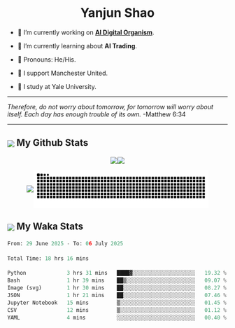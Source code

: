 

<h1 align="center">Yanjun Shao</h1>

- 🐒 I’m currently working on **[AI Digital Organism](https://github.com/genbio-ai/AIDO)**.

- 🦧 I’m currently learning about **AI Trading**.

- 🦍 Pronouns: He/His.

- 👹 I support Manchester United.

- 🐶 I study at Yale University.

---

<i> Therefore, do not worry about tomorrow, for tomorrow will worry about itself. Each day has enough trouble of its own. </i> -Matthew 6:34

---

<h2><img src="https://emojis.slackmojis.com/emojis/images/1579216111/7550/pikachu_wave.gif?1579216111" align="center" width="28" /> My Github Stats</h2>

<p align="center"><img align="center" src = "https://github-readme-stats.vercel.app/api?username=super-dainiu&show_icons=true&count_private=true&theme=tokyonight&hide=issues&line_height=30" width="400px"><img align="center" src = "https://github-readme-streak-stats.herokuapp.com/?user=super-dainiu&theme=tokyonight" width="400px"></p>

<p align="center"><img align="center" width="400px" src="https://github-readme-stats.vercel.app/api/top-langs/?username=super-dainiu&layout=compact&theme=tokyonight&hide=html,tex,jupyter%20notebook"><img align="center" width="400px" src="https://github.com/super-dainiu/super-dainiu/blob/output/github-contribution-grid-snake.svg"></p>

<h2><img src="https://emojis.slackmojis.com/emojis/images/1579216111/7550/pikachu_wave.gif?1579216111" align="center" width="28" /> My Waka Stats</h2>

<!--START_SECTION:waka-->

```python
From: 29 June 2025 - To: 06 July 2025

Total Time: 18 hrs 16 mins

Python             3 hrs 31 mins   ████▓░░░░░░░░░░░░░░░░░░░░   19.32 %
Bash               1 hr 39 mins    ██▒░░░░░░░░░░░░░░░░░░░░░░   09.07 %
Image (svg)        1 hr 30 mins    ██░░░░░░░░░░░░░░░░░░░░░░░   08.27 %
JSON               1 hr 21 mins    ██░░░░░░░░░░░░░░░░░░░░░░░   07.46 %
Jupyter Notebook   15 mins         ▒░░░░░░░░░░░░░░░░░░░░░░░░   01.45 %
CSV                12 mins         ▒░░░░░░░░░░░░░░░░░░░░░░░░   01.12 %
YAML               4 mins          ░░░░░░░░░░░░░░░░░░░░░░░░░   00.40 %
```

<!--END_SECTION:waka-->
